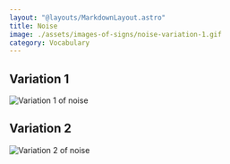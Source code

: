 ```yaml
---
layout: "@layouts/MarkdownLayout.astro"
title: Noise
image: ./assets/images-of-signs/noise-variation-1.gif
category: Vocabulary
---
```


## Variation 1

![Variation 1 of noise](@signs/noise-variation-1.gif)

## Variation 2

![Variation 2 of noise](@signs/noise-variation-2.gif)
